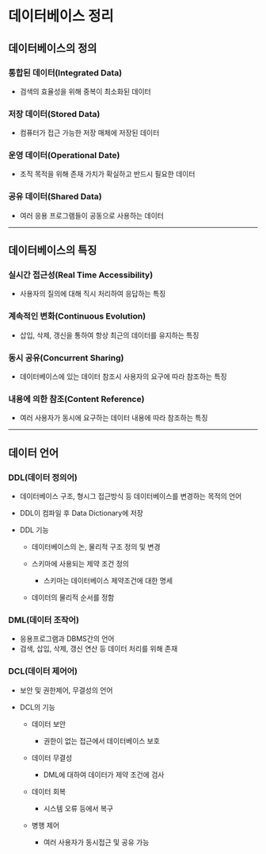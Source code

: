 # 데이터베이스 정리


## 데이터베이스의 정의
### 통합된 데이터(Integrated Data) 
- 검색의 효율성을 위해 중복이 최소화된 데이터

### 저장 데이터(Stored Data)
- 컴퓨터가 접근 가능한 저장 매체에 저장된 데이터

### 운영 데이터(Operational Date)
- 조직 목적을 위해 존재 가치가 확실하고 반드시 필요한 데이터

### 공유 데이터(Shared Data)
- 여러 응용 프로그램들이 공동으로 사용하는 데이터
---
## 데이터베이스의 특징
### 실시간 접근성(Real Time Accessibility)
- 사용자의 질의에 대해 직시 처리하여 응답하는 특징

### 계속적인 변화(Continuous Evolution)
- 삽입, 삭제, 갱신을 통하여 항상 최근의 데이터를 유지하는 특징

### 동시 공유(Concurrent Sharing)
- 데이터베이스에 있는 데이터 참조시 사용자의 요구에 따라 참조하는 특징

### 내용에 의한 참조(Content Reference)
- 여러 사용자가 동시에 요구하는 데이터 내용에 따라 참조하는 특징

---
## 데이터 언어
### DDL(데이터 정의어)
- 데이터베이스 구조, 형시그 접근방식 등 데이터베이스를 변경하는 목적의 언어

- DDL이 컴파일 후 Data Dictionary에 저장

- DDL 기능
    - 데이터베이스의 논, 물리적 구조 정의 및 변경
    
    - 스키마에 사용되는 제약 조건 정의
        - 스키마는 데이터베이스 제약조건에 대한 명세
    - 데이터의 물리적 순서를 정함

### DML(데이터 조작어)
- 응용프로그램과 DBMS간의 언어
- 검색, 삽입, 삭제, 갱신 연산 등 데이터 처리를 위해 존재

### DCL(데이터 제어어)
- 보안 및 권한제어, 무결성의 언어

- DCL의 기능
    - 데이터 보안
        - 권한이 없는 접근에서 데이터베이스 보호
        
    - 데이터 무결성
        - DML에 대하여 데이터가 제약 조건에 검사

    - 데이터 회복
        - 시스템 오류 등에서 복구

    - 병행 제어
        - 여러 사용자가 동시접근 및 공유 가능



 